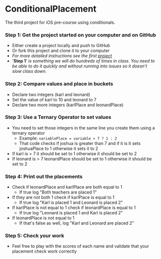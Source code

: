 ConditionalPlacement
====================

The third project for iOS pre-course using conditionals.

### Step 1: Get the project started on your computer and on GitHub
- Either create a project locally and push to GitHub
- Or fork this project and clone it to your computer
- *For more detailed instructions see the first [project](https://github.com/DevMountain/AGoodStart.git)*
- '**Step 1**' *is something we will do hundreds of times in class. You need to be able to do it quickly and without running into issues so it doesn't slow class down.*

### Step 2: Compare values and place in buckets
- Declare two integers (karl and leonard) 
- Set the value of karl to 10 and leonard to 7
- Declare two more integers (karlPlace and leonardPlace)

### Step 3: Use a Ternary Operator to set values
- You need to set those integers in the same line you create them using a ternary operator
  - Example: ``` variablePlace = variable > 7 ? 1 : 2 ```
  - That code checks if joshua is greater than 7 and if it is it sets joshuaPlace to 1 otherwise it sets it to 2
- If karl is > 7 it should be set to 1 otherwise it should be set to 2
- If leonard is > 7 leonardPlace should be set to 1 otherwise it should be set to 2

### Step 4: Print out the placements
- Check if leonardPlace and karlPlace are both equal to 1
  - If true log "Both teachers are placed 1"
- If they are not both 1 check if karlPlace is equal to 1
  - If true log "Karl is placed 1 and Leonard is placed 2"
- If karlPlace is not equal to 1 check if leonardPlace is equal to 1
  - If true log "Leonard is placed 1 and Karl is placed 2"
- If leonardPlace is not equal to 1
  - If that's false as well, log "Karl and Leonard are placed 2" 

### Step 5: Check your work
- Feel free to play with the scores of each name and validate that your placement check work correctly
